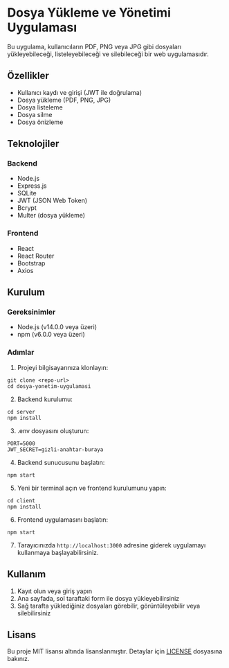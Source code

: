 # Dosya Yükleme ve Yönetimi Uygulaması

Bu uygulama, kullanıcıların PDF, PNG veya JPG gibi dosyaları yükleyebileceği, listeleyebileceği ve silebileceği bir web uygulamasıdır.

## Özellikler

- Kullanıcı kaydı ve girişi (JWT ile doğrulama)
- Dosya yükleme (PDF, PNG, JPG)
- Dosya listeleme
- Dosya silme
- Dosya önizleme

## Teknolojiler

### Backend
- Node.js
- Express.js
- SQLite
- JWT (JSON Web Token)
- Bcrypt
- Multer (dosya yükleme)

### Frontend
- React
- React Router
- Bootstrap
- Axios

## Kurulum

### Gereksinimler
- Node.js (v14.0.0 veya üzeri)
- npm (v6.0.0 veya üzeri)

### Adımlar

1. Projeyi bilgisayarınıza klonlayın:
```
git clone <repo-url>
cd dosya-yonetim-uygulamasi
```

2. Backend kurulumu:
```
cd server
npm install
```

3. .env dosyasını oluşturun:
```
PORT=5000
JWT_SECRET=gizli-anahtar-buraya
```

4. Backend sunucusunu başlatın:
```
npm start
```

5. Yeni bir terminal açın ve frontend kurulumunu yapın:
```
cd client
npm install
```

6. Frontend uygulamasını başlatın:
```
npm start
```

7. Tarayıcınızda `http://localhost:3000` adresine giderek uygulamayı kullanmaya başlayabilirsiniz.

## Kullanım

1. Kayıt olun veya giriş yapın
2. Ana sayfada, sol taraftaki form ile dosya yükleyebilirsiniz
3. Sağ tarafta yüklediğiniz dosyaları görebilir, görüntüleyebilir veya silebilirsiniz

## Lisans

Bu proje MIT lisansı altında lisanslanmıştır. Detaylar için [LICENSE](LICENSE) dosyasına bakınız. 